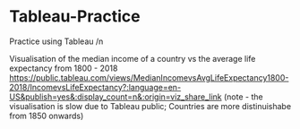 # Tableau-Practice
Practice using Tableau /n

Visualisation of the median income of a country vs the average life expectancy from 1800 - 2018
https://public.tableau.com/views/MedianIncomevsAvgLifeExpectancy1800-2018/IncomevsLifeExpectancy?:language=en-US&publish=yes&:display_count=n&:origin=viz_share_link
(note - the visualisation is slow due to Tableau public; Countries are more distinuishabe from 1850 onwards)
